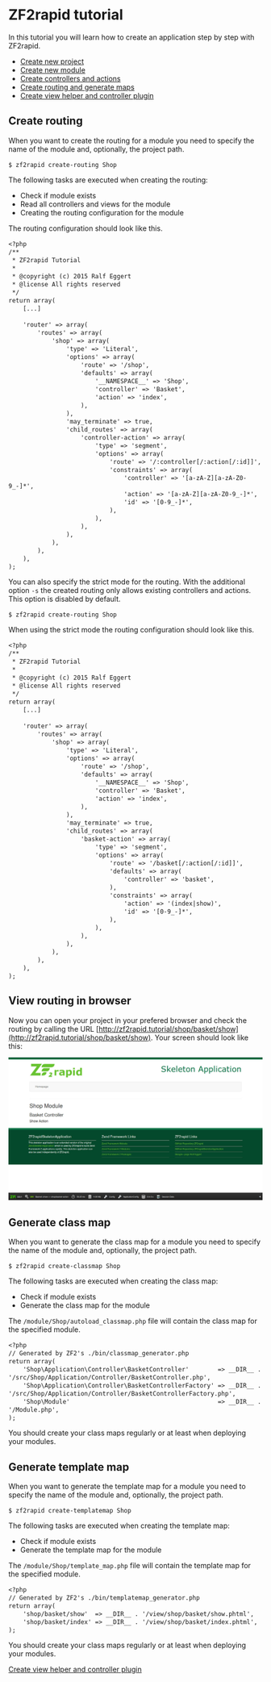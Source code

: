 # ZF2rapid tutorial

In this tutorial you will learn how to create an application step by step with
ZF2rapid.

 * [Create new project](tutorial-create-project.md)
 * [Create new module](tutorial-create-module.md)
 * [Create controllers and actions](tutorial-create-controllers-actions.md)
 * [Create routing and generate maps](tutorial-create-routing-maps.md)
 * [Create view helper and controller plugin](tutorial-create-view-helper-controller-plugin.md)

## Create routing

When you want to create the routing for a module you need to specify the 
name of the module and, optionally, the project path. 
 
    $ zf2rapid create-routing Shop

The following tasks are executed when creating the routing:

 * Check if module exists
 * Read all controllers and views for the module
 * Creating the routing configuration for the module

The routing configuration should look like this.

    <?php
    /**
     * ZF2rapid Tutorial
     *
     * @copyright (c) 2015 Ralf Eggert
     * @license All rights reserved
     */
    return array(
        [...]
        
        'router' => array(
            'routes' => array(
                'shop' => array(
                    'type' => 'Literal',
                    'options' => array(
                        'route' => '/shop',
                        'defaults' => array(
                            '__NAMESPACE__' => 'Shop',
                            'controller' => 'Basket',
                            'action' => 'index',
                        ),
                    ),
                    'may_terminate' => true,
                    'child_routes' => array(
                        'controller-action' => array(
                            'type' => 'segment',
                            'options' => array(
                                'route' => '/:controller[/:action[/:id]]',
                                'constraints' => array(
                                    'controller' => '[a-zA-Z][a-zA-Z0-9_-]*',
                                    'action' => '[a-zA-Z][a-zA-Z0-9_-]*',
                                    'id' => '[0-9_-]*',
                                ),
                            ),
                        ),
                    ),
                ),
            ),
        ),
    );
 
You can also specify the strict mode for the routing. With the additional option 
`-s` the created routing only allows existing controllers and actions. This 
option is disabled by default.

    $ zf2rapid create-routing Shop

When using the strict mode the routing configuration should look like this.

    <?php
    /**
     * ZF2rapid Tutorial
     *
     * @copyright (c) 2015 Ralf Eggert
     * @license All rights reserved
     */
    return array(
        [...]
                
        'router' => array(
            'routes' => array(
                'shop' => array(
                    'type' => 'Literal',
                    'options' => array(
                        'route' => '/shop',
                        'defaults' => array(
                            '__NAMESPACE__' => 'Shop',
                            'controller' => 'Basket',
                            'action' => 'index',
                        ),
                    ),
                    'may_terminate' => true,
                    'child_routes' => array(
                        'basket-action' => array(
                            'type' => 'segment',
                            'options' => array(
                                'route' => '/basket[/:action[/:id]]',
                                'defaults' => array(
                                    'controller' => 'basket',
                                ),
                                'constraints' => array(
                                    'action' => '(index|show)',
                                    'id' => '[0-9_-]*',
                                ),
                            ),
                        ),
                    ),
                ),
            ),
        ),
    );

## View routing in browser

Now you can open your project in your prefered browser and check the routing by 
calling the URL [http://zf2rapid.tutorial/shop/basket/show](http://zf2rapid.tutorial/shop/basket/show). 
Your screen should look like this:

![Screen shot new routing](screen_new_routing.jpg)

## Generate class map

When you want to generate the class map for a module you need to specify the 
name of the module and, optionally, the project path. 
 
    $ zf2rapid create-classmap Shop

The following tasks are executed when creating the class map:

 * Check if module exists
 * Generate the class map for the module
 
The `/module/Shop/autoload_classmap.php` file will contain the class map for
the specified module.

    <?php
    // Generated by ZF2's ./bin/classmap_generator.php
    return array(
        'Shop\Application\Controller\BasketController'        => __DIR__ . '/src/Shop/Application/Controller/BasketController.php',
        'Shop\Application\Controller\BasketControllerFactory' => __DIR__ . '/src/Shop/Application/Controller/BasketControllerFactory.php',
        'Shop\Module'                                         => __DIR__ . '/Module.php',
    );

You should create your class maps regularly or at least when deploying your modules.

## Generate template map
 
When you want to generate the template map for a module you need to specify the 
name of the module and, optionally, the project path. 

    $ zf2rapid create-templatemap Shop

The following tasks are executed when creating the template map:

* Check if module exists
* Generate the template map for the module

The `/module/Shop/template_map.php` file will contain the template map for
the specified module.

    <?php
    // Generated by ZF2's ./bin/templatemap_generator.php
    return array(
        'shop/basket/show'  => __DIR__ . '/view/shop/basket/show.phtml',
        'shop/basket/index' => __DIR__ . '/view/shop/basket/index.phtml',
    );

You should create your class maps regularly or at least when deploying your modules.

[Create view helper and controller plugin](tutorial-create-view-helper-controller-plugin.md)
